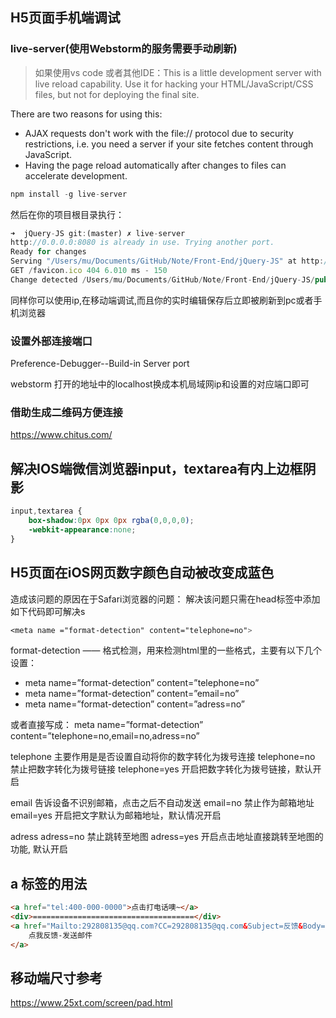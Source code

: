 ## H5页面手机端调试
### live-server(使用Webstorm的服务需要手动刷新)
> 如果使用vs code 或者其他IDE：This is a little development server with live reload capability. Use it for hacking your HTML/JavaScript/CSS files, but not for deploying the final site.

There are two reasons for using this:

- AJAX requests don't work with the file:// protocol due to security restrictions, i.e. you need a server if your site fetches content through JavaScript.
- Having the page reload automatically after changes to files can accelerate development.

```js
npm install -g live-server
```
然后在你的项目根目录执行：
```js
➜  jQuery-JS git:(master) ✗ live-server
http://0.0.0.0:8080 is already in use. Trying another port.
Ready for changes
Serving "/Users/mu/Documents/GitHub/Note/Front-End/jQuery-JS" at http://127.0.0.1:53212
GET /favicon.ico 404 6.010 ms - 150
Change detected /Users/mu/Documents/GitHub/Note/Front-End/jQuery-JS/public/header.html
```
同样你可以使用ip,在移动端调试,而且你的实时编辑保存后立即被刷新到pc或者手机浏览器

### 设置外部连接端口
Preference-Debugger--Build-in Server port

webstorm 打开的地址中的localhost换成本机局域网ip和设置的对应端口即可 

### 借助生成二维码方便连接
https://www.chitus.com/


## 解决IOS端微信浏览器input，textarea有内上边框阴影
```css
input,textarea {
    box-shadow:0px 0px 0px rgba(0,0,0,0); 
    -webkit-appearance:none;
}
```

## H5页面在iOS网页数字颜色自动被改变成蓝色
造成该问题的原因在于Safari浏览器的问题：
解决该问题只需在head标签中添加如下代码即可解决s
```css
<meta name ="format-detection" content="telephone=no">
```
format-detection —— 格式检测，用来检测html里的一些格式，主要有以下几个设置：
- meta name=”format-detection” content=”telephone=no”
- meta name=”format-detection” content=”email=no”
- meta name=”format-detection” content=”adress=no”

或者直接写成：
meta name=”format-detection” content=”telephone=no,email=no,adress=no”

telephone
主要作用是是否设置自动将你的数字转化为拨号连接
telephone=no 禁止把数字转化为拨号链接
telephone=yes 开启把数字转化为拨号链接，默认开启

email
告诉设备不识别邮箱，点击之后不自动发送
email=no 禁止作为邮箱地址
email=yes 开启把文字默认为邮箱地址，默认情况开启

adress
adress=no 禁止跳转至地图
adress=yes 开启点击地址直接跳转至地图的功能, 默认开启

## a 标签的用法
```html
<a href="tel:400-000-0000">点击打电话噢~</a>
<div>====================================</div>
<a href="Mailto:292808135@qq.com?CC=292808135@qq.com&Subject=反馈&Body=花式求喷~%0A您的不满就是我们的动力！">
    点我反馈-发送邮件
</a>
```

## 移动端尺寸参考
https://www.25xt.com/screen/pad.html